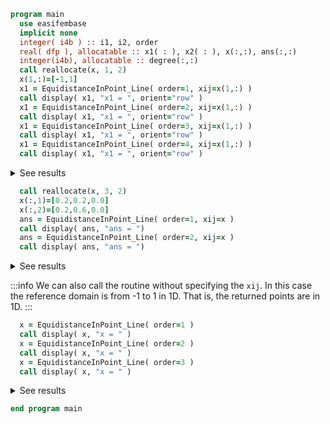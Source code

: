 ```fortran
program main
  use easifembase
  implicit none
  integer( i4b ) :: i1, i2, order
  real( dfp ), allocatable :: x1( : ), x2( : ), x(:,:), ans(:,:)
  integer(i4b), allocatable :: degree(:,:)
  call reallocate(x, 1, 2)
  x(1,:)=[-1,1]
  x1 = EquidistanceInPoint_Line( order=1, xij=x(1,:) )
  call display( x1, "x1 = ", orient="row" )
  x1 = EquidistanceInPoint_Line( order=2, xij=x(1,:) )
  call display( x1, "x1 = ", orient="row" )
  x1 = EquidistanceInPoint_Line( order=3, xij=x(1,:) )
  call display( x1, "x1 = ", orient="row" )
  x1 = EquidistanceInPoint_Line( order=4, xij=x(1,:) )
  call display( x1, "x1 = ", orient="row" )
```

<details>
<summary>See results</summary>
<div>

```bash title="results"
x1 =
-----
x1 =
-------
0.00000
x1 =
--------------------
-0.333333   0.333333
x1 =
-------------------------------
-0.500000   0.000000   0.500000
```

</div>
</details>

```fortran
  call reallocate(x, 3, 2)
  x(:,1)=[0.2,0.2,0.0]
  x(:,2)=[0.2,0.6,0.0]
  ans = EquidistanceInPoint_Line( order=1, xij=x )
  call display( ans, "ans = ")
  ans = EquidistanceInPoint_Line( order=2, xij=x )
  call display( ans, "ans = ")
```

<details>
<summary>See results</summary>
<div>

```bash title="results"
ans =
------
ans =
-------
0.20000
0.40000
0.00000
```

</div>
</details>

:::info
We can also call the routine without specifying the `xij`. In this case the reference domain is from -1 to 1 in 1D. That is, the returned points are in 1D.
:::

```fortran
  x = EquidistanceInPoint_Line( order=1 )
  call display( x, "x = " )
  x = EquidistanceInPoint_Line( order=2 )
  call display( x, "x = " )
  x = EquidistanceInPoint_Line( order=3 )
  call display( x, "x = " )
```

<details>
<summary>See results</summary>
<div>

```bash title="results"
x = 
----

  x =  
-------
0.00000

        x =         
--------------------
-0.333333   0.333333
```

</div>
</details>

```fortran
end program main
```
